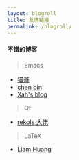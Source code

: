 ```yaml
---
layout: blogroll
title: 友情链接
permalink: /blogroll/
---
```


#### 不错的博客

> Emacs 
- [猫哥](https://manateelazycat.github.io/)
- [chen bin](http://blog.binchen.org)
- [Xah's blog](http://ergoemacs.org/emacs/emacs.html)

> Qt
- [rekols 大佬](https://rekols.github.io/)

> LaTeX
- [Liam Huang](https://liam.page/)